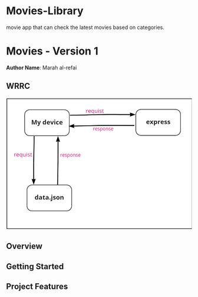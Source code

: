 # Movies-Library
movie app that can check the latest movies based on categories.

# Movies - Version 1

**Author Name**: Marah al-refai

## WRRC
![alt text](/Untitled.png)

## Overview

## Getting Started
<!-- What are the steps that a user must take in order to build this app on their own machine and get it running? -->

## Project Features
<!-- What are the features included in you app -->
